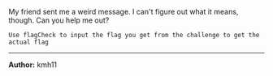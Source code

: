 My friend sent me a weird message. I can't figure out what it means, though. Can you help me out?

`Use flagCheck to input the flag you get from the challenge to get the actual flag`

---
**Author:** kmh11

